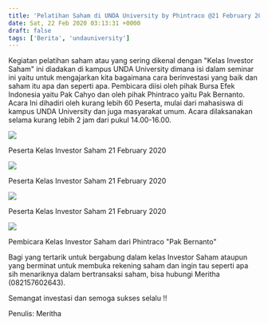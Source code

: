 ```yaml
---
title: 'Pelatihan Saham di UNDA University by Phintraco @21 February 2020'
date: Sat, 22 Feb 2020 03:13:31 +0000
draft: false
tags: ['Berita', 'undauniversity']
---
```


Kegiatan pelatihan saham atau yang sering dikenal dengan "Kelas Investor Saham" ini diadakan di kampus UNDA University dimana isi dalam seminar ini yaitu untuk mengajarkan kita bagaimana cara berinvestasi yang baik dan saham itu apa dan seperti apa. Pembicara diisi oleh pihak Bursa Efek Indonesia yaitu Pak Cahyo dan oleh pihak Phintraco yaitu Pak Bernanto. Acara Ini dihadiri oleh kurang lebih 60 Peserta, mulai dari mahasiswa di kampus UNDA University dan juga masyarakat umum. Acara dilaksanakan selama kurang lebih 2 jam dari pukul 14.00-16.00.

![](https://unda.ac.id/2/wp-content/uploads/2020/02/WhatsApp-Image-2020-02-21-at-15.21.40-1024x713.jpeg)

Peserta Kelas Investor Saham 21 February 2020

![](https://unda.ac.id/2/wp-content/uploads/2020/02/WhatsApp-Image-2020-02-21-at-15.22.44-1024x768.jpeg)

Peserta Kelas Investor Saham 21 February 2020

![](https://unda.ac.id/2/wp-content/uploads/2020/02/WhatsApp-Image-2020-02-21-at-15.22.45-1024x768.jpeg)

Peserta Kelas Investor Saham 21 February 2020

![](https://unda.ac.id/2/wp-content/uploads/2020/02/WhatsApp-Image-2020-02-21-at-15.22.46-1024x768.jpeg)

Pembicara Kelas Investor Saham dari Phintraco "Pak Bernanto"

Bagi yang tertarik untuk bergabung dalam kelas Investor Saham ataupun yang berminat untuk membuka rekening saham dan ingin tau seperti apa sih menariknya dalam bertransaksi saham, bisa hubungi Meritha (082157602643).

Semangat investasi dan semoga sukses selalu !!

Penulis: Meritha